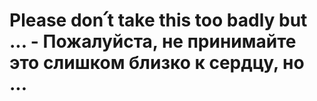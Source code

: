 # Please don՛t take this too badly but ... - Пожалуйста, не принимайте это слишком близко к сердцу, но ...
